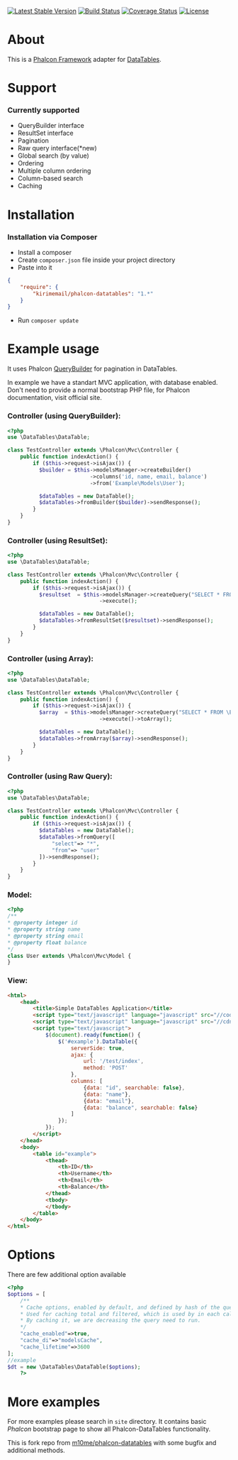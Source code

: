[![Latest Stable Version](https://poser.pugx.org/kirimemail/phalcon-datatables/v/stable)](https://packagist.org/packages/kirimemail/phalcon-datatables) 
[![Build Status](https://travis-ci.org/kirimemail/phalcon-datatable.svg?branch=master)](https://travis-ci.org/kirimemail/phalcon-datatable)
[![Coverage Status](https://coveralls.io/repos/github/kirimemail/phalcon-datatable/badge.svg?branch=master)](https://coveralls.io/github/kirimemail/phalcon-datatable?branch=master)
[![License](https://poser.pugx.org/kirimemail/phalcon-datatables/license)](https://packagist.org/packages/kirimemail/phalcon-datatables)
# About
This is a [Phalcon Framework](http://phalconphp.com/) adapter for [DataTables](http://www.datatables.net/).
# Support
### Currently supported
* QueryBuilder interface
* ResultSet interface
* Pagination
* Raw query interface(*new)
* Global search (by value)
* Ordering
* Multiple column ordering
* Column-based search
* Caching

# Installation
### Installation via Composer
* Install a composer
* Create `composer.json` file inside your project directory
* Paste into it
```json
{
    "require": {
        "kirimemail/phalcon-datatables": "1.*"
    }
}
```
* Run `composer update`

# Example usage
It uses Phalcon [QueryBuilder](http://docs.phalconphp.com/en/latest/api/Phalcon_Mvc_Model_Query_Builder.html) for pagination in DataTables.

In example we have a standart MVC application, with database enabled. Don't need to provide a normal bootstrap PHP file, for Phalcon documentation, visit official site.

### Controller (using QueryBuilder):
```php
<?php
use \DataTables\DataTable;

class TestController extends \Phalcon\Mvc\Controller {
    public function indexAction() {
        if ($this->request->isAjax()) {
          $builder = $this->modelsManager->createBuilder()
                          ->columns('id, name, email, balance')
                          ->from('Example\Models\User');

          $dataTables = new DataTable();
          $dataTables->fromBuilder($builder)->sendResponse();
        }
    }
}
```

### Controller (using ResultSet):
```php
<?php
use \DataTables\DataTable;

class TestController extends \Phalcon\Mvc\Controller {
    public function indexAction() {
        if ($this->request->isAjax()) {
          $resultset  = $this->modelsManager->createQuery("SELECT * FROM \Example\Models\User")
                             ->execute();

          $dataTables = new DataTable();
          $dataTables->fromResultSet($resultset)->sendResponse();
        }
    }
}
```

### Controller (using Array):
```php
<?php
use \DataTables\DataTable;

class TestController extends \Phalcon\Mvc\Controller {
    public function indexAction() {
        if ($this->request->isAjax()) {
          $array  = $this->modelsManager->createQuery("SELECT * FROM \Example\Models\User")
                             ->execute()->toArray();

          $dataTables = new DataTable();
          $dataTables->fromArray($array)->sendResponse();
        }
    }
}
```

### Controller (using Raw Query):
```php
<?php
use \DataTables\DataTable;

class TestController extends \Phalcon\Mvc\Controller {
    public function indexAction() {
        if ($this->request->isAjax()) {
          $dataTables = new DataTable();
          $dataTables->fromQuery([
              "select"=> "*",
              "from"=> "user"
          ])->sendResponse();
        }
    }
}
```

### Model:
```php
<?php
/**
* @property integer id
* @property string name
* @property string email
* @property float balance
*/
class User extends \Phalcon\Mvc\Model {
}
```

### View:
```html
<html>
    <head>
        <title>Simple DataTables Application</title>
        <script type="text/javascript" language="javascript" src="//code.jquery.com/jquery-1.11.1.min.js"></script>
        <script type="text/javascript" language="javascript" src="//cdn.datatables.net/1.10.4/js/jquery.dataTables.min.js"></script>
        <script type="text/javascript">
            $(document).ready(function() {
                $('#example').DataTable({
                    serverSide: true,
                    ajax: {
                        url: '/test/index',
                        method: 'POST'
                    },
                    columns: [
                        {data: "id", searchable: false},
                        {data: "name"},
                        {data: "email"},
                        {data: "balance", searchable: false}
                    ]
                });
            });
        </script>
    </head>
    <body>
        <table id="example">
            <thead>
                <th>ID</th>
                <th>Username</th>
                <th>Email</th>
                <th>Balance</th>
            </thead>
            <tbody>
            </tbody>
        </table>
    </body>
</html>
```

# Options
There are few additional option available
```php
<?php
$options = [
    /**
    * Cache options, enabled by default, and defined by hash of the query.
    * Used for caching total and filtered, which is used by in each call.
    * By caching it, we are decreasing the query need to run.   
    */
    "cache_enabled"=>true, 
    "cache_di"=>"modelsCache",
    "cache_lifetime"=>3600
];
//example
$dt = new \DataTables\DataTable($options);
    ?>
```

# More examples
For more examples please search in `site` directory.
It contains basic *Phalcon* bootstrap page to show all Phalcon-DataTables functionality.

This is fork repo from [m10me/phalcon-datatables](https://github.com/m1ome/phalcon-datatables) with some bugfix and additional methods.
